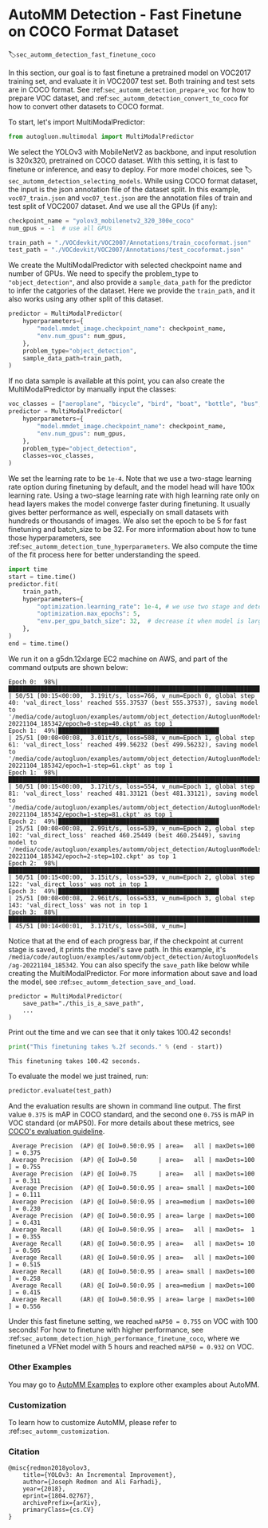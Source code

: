 # AutoMM Detection - Fast Finetune on COCO Format Dataset
:label:`sec_automm_detection_fast_finetune_coco`

In this section, our goal is to fast finetune a pretrained model on VOC2017 training set, 
and evaluate it in VOC2007 test set. Both training and test sets are in COCO format.
See :ref:`sec_automm_detection_prepare_voc` for how to prepare VOC dataset,
and :ref:`sec_automm_detection_convert_to_coco` for how to convert other datasets to COCO format.

To start, let's import MultiModalPredictor:

```python
from autogluon.multimodal import MultiModalPredictor
```

We select the YOLOv3 with MobileNetV2 as backbone,
and input resolution is 320x320, pretrained on COCO dataset. With this setting, it is fast to finetune or inference,
and easy to deploy.
For more model choices, see :label:`sec_automm_detection_selecting_models`.
While using COCO format dataset, the input is the json annotation file of the dataset split.
In this example, `voc07_train.json` and `voc07_test.json` are the annotation files of train and test split of VOC2007 dataset.
And we use all the GPUs (if any):

```python
checkpoint_name = "yolov3_mobilenetv2_320_300e_coco"
num_gpus = -1  # use all GPUs

train_path = "./VOCdevkit/VOC2007/Annotations/train_cocoformat.json" 
test_path = "./VOCdevkit/VOC2007/Annotations/test_cocoformat.json"
```

We create the MultiModalPredictor with selected checkpoint name and number of GPUs.
We need to specify the problem_type to `"object_detection"`,
and also provide a `sample_data_path` for the predictor to infer the catgories of the dataset.
Here we provide the `train_path`, and it also works using any other split of this dataset.

```python
predictor = MultiModalPredictor(
    hyperparameters={
        "model.mmdet_image.checkpoint_name": checkpoint_name,
        "env.num_gpus": num_gpus,
    },
    problem_type="object_detection",
    sample_data_path=train_path,
)
```

If no data sample is available at this point, you can also create the MultiModalPredictor by manually input the classes:

```python
voc_classes = ["aeroplane", "bicycle", "bird", "boat", "bottle", "bus", "car", "cat", "chair", "cow", "diningtable", "dog", "horse", "motorbike", "person", "pottedplant", "sheep", "sofa", "train", "tvmonitor"]
predictor = MultiModalPredictor(
    hyperparameters={
        "model.mmdet_image.checkpoint_name": checkpoint_name,
        "env.num_gpus": num_gpus,
    },
    problem_type="object_detection",
    classes=voc_classes,
)
```

We set the learning rate to be `1e-4`.
Note that we use a two-stage learning rate option during finetuning by default,
and the model head will have 100x learning rate.
Using a two-stage learning rate with high learning rate only on head layers makes
the model converge faster during finetuning. It usually gives better performance as well,
especially on small datasets with hundreds or thousands of images.
We also set the epoch to be 5 for fast finetuning and batch_size to be 32.
For more information about how to tune those hyperparameters,
see :ref:`sec_automm_detection_tune_hyperparameters`.
We also compute the time of the fit process here for better understanding the speed.
```python
import time
start = time.time()
predictor.fit(
    train_path,
    hyperparameters={
        "optimization.learning_rate": 1e-4, # we use two stage and detection head has 100x lr
        "optimization.max_epochs": 5,
        "env.per_gpu_batch_size": 32,  # decrease it when model is large
    },
)
end = time.time()
```

We run it on a g5dn.12xlarge EC2 machine on AWS,
and part of the command outputs are shown below:

```
Epoch 0:  98%|██████████████████████████████████████████████████████████████████████████████████████████▏ | 50/51 [00:15<00:00,  3.19it/s, loss=766, v_num=Epoch 0, global step 40: 'val_direct_loss' reached 555.37537 (best 555.37537), saving model to '/media/code/autogluon/examples/automm/object_detection/AutogluonModels/ag-20221104_185342/epoch=0-step=40.ckpt' as top 1
Epoch 1:  49%|█████████████████████████████████████████████                                               | 25/51 [00:08<00:08,  3.01it/s, loss=588, v_num=Epoch 1, global step 61: 'val_direct_loss' reached 499.56232 (best 499.56232), saving model to '/media/code/autogluon/examples/automm/object_detection/AutogluonModels/ag-20221104_185342/epoch=1-step=61.ckpt' as top 1
Epoch 1:  98%|██████████████████████████████████████████████████████████████████████████████████████████▏ | 50/51 [00:15<00:00,  3.17it/s, loss=554, v_num=Epoch 1, global step 81: 'val_direct_loss' reached 481.33121 (best 481.33121), saving model to '/media/code/autogluon/examples/automm/object_detection/AutogluonModels/ag-20221104_185342/epoch=1-step=81.ckpt' as top 1
Epoch 2:  49%|█████████████████████████████████████████████                                               | 25/51 [00:08<00:08,  2.99it/s, loss=539, v_num=Epoch 2, global step 102: 'val_direct_loss' reached 460.25449 (best 460.25449), saving model to '/media/code/autogluon/examples/automm/object_detection/AutogluonModels/ag-20221104_185342/epoch=2-step=102.ckpt' as top 1
Epoch 2:  98%|██████████████████████████████████████████████████████████████████████████████████████████▏ | 50/51 [00:15<00:00,  3.15it/s, loss=539, v_num=Epoch 2, global step 122: 'val_direct_loss' was not in top 1                                                                                                 
Epoch 3:  49%|█████████████████████████████████████████████                                               | 25/51 [00:08<00:08,  2.96it/s, loss=533, v_num=Epoch 3, global step 143: 'val_direct_loss' was not in top 1                                                                                                 
Epoch 3:  88%|█████████████████████████████████████████████████████████████████████████████████▏          | 45/51 [00:14<00:01,  3.17it/s, loss=508, v_num=]
```

Notice that at the end of each progress bar, if the checkpoint at current stage is saved,
it prints the model's save path.
In this example, it's `/media/code/autogluon/examples/automm/object_detection/AutogluonModels/ag-20221104_185342`.
You can also specify the `save_path` like below while creating the MultiModalPredictor.
For more information about save and load the model,
see :ref:`sec_automm_detection_save_and_load`. 

```
predictor = MultiModalPredictor(
    save_path="./this_is_a_save_path",
    ...
)
```

Print out the time and we can see that it only takes 100.42 seconds!

```python
print("This finetuning takes %.2f seconds." % (end - start))
```

```
This finetuning takes 100.42 seconds.
```

To evaluate the model we just trained, run:

```python
predictor.evaluate(test_path)
```

And the evaluation results are shown in command line output. 
The first value `0.375` is mAP in COCO standard, and the second one `0.755` is mAP in VOC standard (or mAP50). 
For more details about these metrics, see [COCO's evaluation guideline](https://cocodataset.org/#detection-eval).

```
 Average Precision  (AP) @[ IoU=0.50:0.95 | area=   all | maxDets=100 ] = 0.375
 Average Precision  (AP) @[ IoU=0.50      | area=   all | maxDets=100 ] = 0.755
 Average Precision  (AP) @[ IoU=0.75      | area=   all | maxDets=100 ] = 0.311
 Average Precision  (AP) @[ IoU=0.50:0.95 | area= small | maxDets=100 ] = 0.111
 Average Precision  (AP) @[ IoU=0.50:0.95 | area=medium | maxDets=100 ] = 0.230
 Average Precision  (AP) @[ IoU=0.50:0.95 | area= large | maxDets=100 ] = 0.431
 Average Recall     (AR) @[ IoU=0.50:0.95 | area=   all | maxDets=  1 ] = 0.355
 Average Recall     (AR) @[ IoU=0.50:0.95 | area=   all | maxDets= 10 ] = 0.505
 Average Recall     (AR) @[ IoU=0.50:0.95 | area=   all | maxDets=100 ] = 0.515
 Average Recall     (AR) @[ IoU=0.50:0.95 | area= small | maxDets=100 ] = 0.258
 Average Recall     (AR) @[ IoU=0.50:0.95 | area=medium | maxDets=100 ] = 0.415
 Average Recall     (AR) @[ IoU=0.50:0.95 | area= large | maxDets=100 ] = 0.556
```

Under this fast finetune setting, we reached `mAP50 = 0.755` on VOC with 100 seconds!
For how to finetune with higher performance,
see :ref:`sec_automm_detection_high_performance_finetune_coco`, where we finetuned a VFNet model with 
5 hours and reached `mAP50 = 0.932` on VOC.

### Other Examples

You may go to [AutoMM Examples](https://github.com/awslabs/autogluon/tree/master/examples/automm) to explore other examples about AutoMM.

### Customization
To learn how to customize AutoMM, please refer to :ref:`sec_automm_customization`.

### Citation
```
@misc{redmon2018yolov3,
    title={YOLOv3: An Incremental Improvement},
    author={Joseph Redmon and Ali Farhadi},
    year={2018},
    eprint={1804.02767},
    archivePrefix={arXiv},
    primaryClass={cs.CV}
}
```
